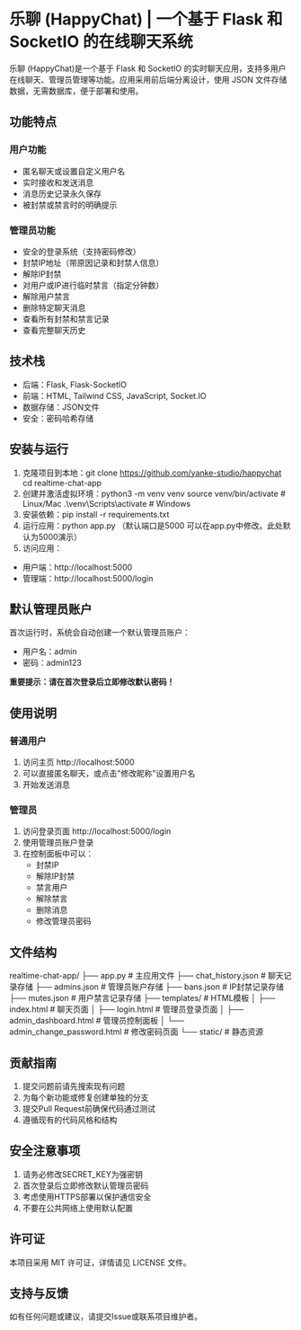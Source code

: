 # 乐聊 (HappyChat) | 一个基于 Flask 和 SocketIO 的在线聊天系统

乐聊 (HappyChat)是一个基于 Flask 和 SocketIO 的实时聊天应用，支持多用户在线聊天、管理员管理等功能。应用采用前后端分离设计，使用 JSON 文件存储数据，无需数据库，便于部署和使用。

## 功能特点

### 用户功能
- 匿名聊天或设置自定义用户名
- 实时接收和发送消息
- 消息历史记录永久保存
- 被封禁或禁言时的明确提示

### 管理员功能
- 安全的登录系统（支持密码修改）
- 封禁IP地址（带原因记录和封禁人信息）
- 解除IP封禁
- 对用户或IP进行临时禁言（指定分钟数）
- 解除用户禁言
- 删除特定聊天消息
- 查看所有封禁和禁言记录
- 查看完整聊天历史

## 技术栈

- 后端：Flask, Flask-SocketIO
- 前端：HTML, Tailwind CSS, JavaScript, Socket.IO
- 数据存储：JSON文件
- 安全：密码哈希存储

## 安装与运行

1. 克隆项目到本地：git clone https://github.com/yanke-studio/happychat
cd realtime-chat-app
2. 创建并激活虚拟环境：python3 -m venv venv
source venv/bin/activate  # Linux/Mac
.\venv\Scripts\activate  # Windows
3. 安装依赖：pip install -r requirements.txt
4. 运行应用：python app.py （默认端口是5000 可以在app.py中修改。此处默认为5000演示）
5. 访问应用：
- 用户端：http://localhost:5000
- 管理端：http://localhost:5000/login

## 默认管理员账户

首次运行时，系统会自动创建一个默认管理员账户：
- 用户名：admin
- 密码：admin123

**重要提示：请在首次登录后立即修改默认密码！**

## 使用说明

### 普通用户
1. 访问主页 http://localhost:5000
2. 可以直接匿名聊天，或点击"修改昵称"设置用户名
3. 开始发送消息

### 管理员
1. 访问登录页面 http://localhost:5000/login
2. 使用管理员账户登录
3. 在控制面板中可以：
   - 封禁IP
   - 解除IP封禁
   - 禁言用户
   - 解除禁言
   - 删除消息
   - 修改管理员密码

## 文件结构
realtime-chat-app/
├── app.py                # 主应用文件
├── chat_history.json     # 聊天记录存储
├── admins.json           # 管理员账户存储
├── bans.json             # IP封禁记录存储
├── mutes.json            # 用户禁言记录存储
├── templates/            # HTML模板
│   ├── index.html        # 聊天页面
│   ├── login.html        # 管理员登录页面
│   ├── admin_dashboard.html # 管理员控制面板
│   └── admin_change_password.html # 修改密码页面
└── static/               # 静态资源
## 贡献指南

1. 提交问题前请先搜索现有问题
2. 为每个新功能或修复创建单独的分支
3. 提交Pull Request前确保代码通过测试
4. 遵循现有的代码风格和结构

## 安全注意事项

1. 请务必修改SECRET_KEY为强密钥
2. 首次登录后立即修改默认管理员密码
3. 考虑使用HTTPS部署以保护通信安全
4. 不要在公共网络上使用默认配置

## 许可证

本项目采用 MIT 许可证，详情请见 LICENSE 文件。

## 支持与反馈

如有任何问题或建议，请提交Issue或联系项目维护者。    